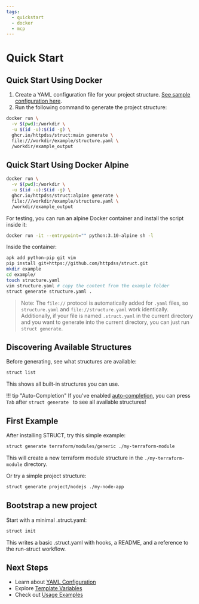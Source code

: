 ```yaml
---
tags:
  - quickstart
  - docker
  - mcp
---
```


# Quick Start

## Quick Start Using Docker

1. Create a YAML configuration file for your project structure. [See sample configuration here](https://github.com/httpdss/structkit/blob/main/example/structure.yaml).
2. Run the following command to generate the project structure:

```sh
docker run \
  -v $(pwd):/workdir \
  -u $(id -u):$(id -g) \
  ghcr.io/httpdss/struct:main generate \
  file:///workdir/example/structure.yaml \
  /workdir/example_output
```

## Quick Start Using Docker Alpine

```sh
docker run \
  -v $(pwd):/workdir \
  -u $(id -u):$(id -g) \
  ghcr.io/httpdss/struct:alpine generate \
  file:///workdir/example/structure.yaml \
  /workdir/example_output
```

For testing, you can run an alpine Docker container and install the script inside it:

```sh
docker run -it --entrypoint="" python:3.10-alpine sh -l
```

Inside the container:

```sh
apk add python-pip git vim
pip install git+https://github.com/httpdss/struct.git
mkdir example
cd example/
touch structure.yaml
vim structure.yaml # copy the content from the example folder
struct generate structure.yaml .
```

> Note: The `file://` protocol is automatically added for `.yaml` files, so `structure.yaml` and `file://structure.yaml` work identically. Additionally, if your file is named `.struct.yaml` in the current directory and you want to generate into the current directory, you can just run `struct generate`.

## Discovering Available Structures

Before generating, see what structures are available:

```sh
struct list
```

This shows all built-in structures you can use.

!!! tip "Auto-Completion"
    If you've enabled [auto-completion](completion.md), you can press `Tab` after `struct generate ` to see all available structures!

## First Example

After installing STRUCT, try this simple example:

```sh
struct generate terraform/modules/generic ./my-terraform-module
```

This will create a new terraform module structure in the `./my-terraform-module` directory.

Or try a simple project structure:

```sh
struct generate project/nodejs ./my-node-app
```

## Bootstrap a new project

Start with a minimal .struct.yaml:

```sh
struct init
```

This writes a basic .struct.yaml with hooks, a README, and a reference to the run-struct workflow.

## Next Steps

- Learn about [YAML Configuration](configuration.md)
- Explore [Template Variables](template-variables.md)
- Check out [Usage Examples](usage.md)
